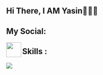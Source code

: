 <h2> Hi There, I AM Yasin🙋🏻‍♂️</h2>
<h4>
<h2>My Social: </h2> 
<a href='https://t.me/yasin0456'>
  <img align='left' style='height:40px;' src="https://upload.wikimedia.org/wikipedia/commons/thumb/8/82/Telegram_logo.svg/512px-Telegram_logo.svg.png?20220101141644" />
</a>
</h4>

</h4>

<h2> Skills : </h2>
<img src="https://skillicons.dev/icons?i=py,git,github,vscode" />

